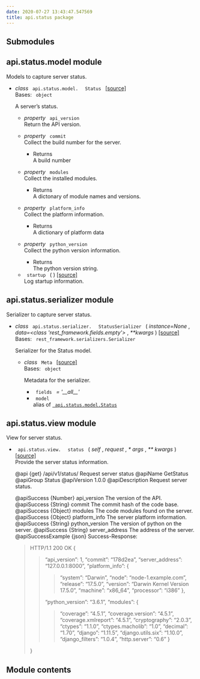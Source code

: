 ```yaml
---
date: 2020-07-27 13:43:47.547569
title: api.status package
---
```

<div id="api-status-package" class="section">


<div id="submodules" class="section">

## Submodules

</div>

<div id="module-api.status.model" class="section">

<span id="api-status-model-module"> </span>

## api.status.model module

Models to capture server status.

  - *class* `  api.status.model.  ` `  Status  `
    [<span class="viewcode-link"> \[source\]
    </span>](../../_modules/api/status/model/#Status)  
    Bases: `  object  `
    
    A server’s status.
    
      - *property* `  api_version  `  
        Return the API version.
    
    <!-- end list -->
    
      - *property* `  commit  `  
        Collect the build number for the server.
        
          - Returns  
            A build number
    
    <!-- end list -->
    
      - *property* `  modules  `  
        Collect the installed modules.
        
          - Returns  
            A dictonary of module names and versions.
    
    <!-- end list -->
    
      - *property* `  platform_info  `  
        Collect the platform information.
        
          - Returns  
            A dictionary of platform data
    
    <!-- end list -->
    
      - *property* `  python_version  `  
        Collect the python version information.
        
          - Returns  
            The python version string.
    
    <!-- end list -->
    
      - `  startup  ` <span class="sig-paren"> ( </span>
        <span class="sig-paren"> ) </span> [<span class="viewcode-link">
        \[source\]
        </span>](../../_modules/api/status/model/#Status.startup)  
        Log startup information.

</div>

<div id="module-api.status.serializer" class="section">

<span id="api-status-serializer-module"> </span>

## api.status.serializer module

Serializer to capture server status.

  - *class* `  api.status.serializer.  ` `  StatusSerializer  `
    <span class="sig-paren"> ( </span> *instance=None* , *data=\<class
    'rest\_framework.fields.empty'\>* , *\*\*kwargs*
    <span class="sig-paren"> ) </span> [<span class="viewcode-link">
    \[source\]
    </span>](../../_modules/api/status/serializer/#StatusSerializer)  
    Bases: `  rest_framework.serializers.Serializer  `
    
    Serializer for the Status model.
    
      - *class* `  Meta  ` [<span class="viewcode-link"> \[source\]
        </span>](../../_modules/api/status/serializer/#StatusSerializer.Meta)  
        Bases: `  object  `
        
        Metadata for the serializer.
        
          - `  fields  ` *= '\_\_all\_\_'*
        
        <!-- end list -->
        
          - `  model  `  
            alias of [`  api.status.model.Status
             `](#api.status.model.Status "api.status.model.Status")

</div>

<div id="module-api.status.view" class="section">

<span id="api-status-view-module"> </span>

## api.status.view module

View for server status.

  - `  api.status.view.  ` `  status  ` <span class="sig-paren"> (
    </span> *<span class="n"> self </span>* , *<span class="n"> request
    </span>* , *<span class="o"> \* </span> <span class="n"> args
    </span>* , *<span class="o"> \*\* </span> <span class="n"> kwargs
    </span>* <span class="sig-paren"> ) </span>
    [<span class="viewcode-link"> \[source\]
    </span>](../../_modules/api/status/view/#status)  
    Provide the server status information.
    
    @api {get} /api/v1/status/ Request server status @apiName GetStatus
    @apiGroup Status @apiVersion 1.0.0 @apiDescription Request server
    status.
    
    @apiSuccess {Number} api\_version The version of the API.
    @apiSuccess {String} commit The commit hash of the code base.
    @apiSuccess {Object} modules The code modules found on the server.
    @apiSuccess {Object} platform\_info The server platform information.
    @apiSuccess {String} python\_version The version of python on the
    server. @apiSuccess {String} server\_address The address of the
    server. @apiSuccessExample {json} Success-Response:
    
    > 
    > 
    > <div>
    > 
    > HTTP/1.1 200 OK {
    > 
    > > 
    > > 
    > > <div>
    > > 
    > > “api\_version”: 1, “commit”: “178d2ea”, “server\_address”:
    > > “127.0.0.1:8000”, “platform\_info”: {
    > > 
    > > > 
    > > > 
    > > > <div>
    > > > 
    > > > “system”: “Darwin”, “node”: “node-1.example.com”, “release”:
    > > > “17.5.0”, “version”: “Darwin Kernel Version 17.5.0”,
    > > > “machine”: “x86\_64”, “processor”: “i386” },
    > > > 
    > > > </div>
    > > 
    > > “python\_version”: “3.6.1”, “modules”: {
    > > 
    > > > 
    > > > 
    > > > <div>
    > > > 
    > > > “coverage”: “4.5.1”, “coverage.version”: “4.5.1”,
    > > > “coverage.xmlreport”: “4.5.1”, “cryptography”: “2.0.3”,
    > > > “ctypes”: “1.1.0”, “ctypes.macholib”: “1.0”, “decimal”:
    > > > “1.70”, “django”: “1.11.5”, “django.utils.six”: “1.10.0”,
    > > > “django\_filters”: “1.0.4”, “http.server”: “0.6” }
    > > > 
    > > > </div>
    > > 
    > > </div>
    > 
    > }
    > 
    > </div>

</div>

<div id="module-api.status" class="section">

<span id="module-contents"> </span>

## Module contents

</div>

</div>